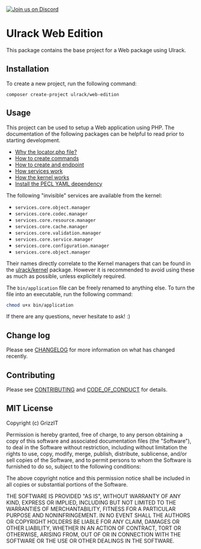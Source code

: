 [![Join us on Discord](https://img.shields.io/discord/753858953452191916.svg?label=Join+us&logo=discord&logoColor=ffffff&color=7389D8&labelColor=6A7EC2)](https://discord.gg/wdZkMY)

# Ulrack Web Edition

This package contains the base project for a Web package using Ulrack.

## Installation

To create a new project, run the following command:

```
composer create-project ulrack/web-edition
```

## Usage

This project can be used to setup a Web application using PHP.
The documentation of the following packages can be helpful to read prior to
starting development.
- [Why the locator.php file?](https://github.com/grizz-it/configuration/blob/master/docs/usage/adding-a-locator.md)
- [How to create commands](https://github.com/ulrack/cli-application/blob/master/docs/usage/create-a-command.md)
- [How to create and endpoint](https://github.com/ulrack/web-application/blob/master/docs/usage/create-an-endpoint.md)
- [How services work](https://github.com/ulrack/services#usage)
- [How the kernel works](https://github.com/ulrack/kernel/blob/master/docs/index.md)
- [Install the PECL YAML dependency](https://github.com/grizz-it/codec/blob/master/docs/usage/index.md)

The following "invisible" services are available from the kernel:
- `services.core.object.manager`
- `services.core.codec.manager`
- `services.core.resource.manager`
- `services.core.cache.manager`
- `services.core.validation.manager`
- `services.core.service.manager`
- `services.core.configuration.manager`
- `services.core.object.manager`

Their names directly correlate to the Kernel managers that can be found in the
[ulrack/kernel](https://github.com/ulrack/kernel/tree/master/src/Component/Kernel/Manager)
package. However it is recommended to avoid using these as much as possible,
unless explicitely required.

The `bin/application` file can be freely renamed to anything else.
To turn the file into an executable, run the following command:
```bash
chmod u+x bin/application
```

If there are any questions, never hesitate to ask! :)

## Change log

Please see [CHANGELOG](CHANGELOG.md) for more information on what has changed recently.

## Contributing

Please see [CONTRIBUTING](CONTRIBUTING.md) and [CODE_OF_CONDUCT](CODE_OF_CONDUCT.md) for details.

## MIT License

Copyright (c) GrizzIT

Permission is hereby granted, free of charge, to any person obtaining a copy
of this software and associated documentation files (the "Software"), to deal
in the Software without restriction, including without limitation the rights
to use, copy, modify, merge, publish, distribute, sublicense, and/or sell
copies of the Software, and to permit persons to whom the Software is
furnished to do so, subject to the following conditions:

The above copyright notice and this permission notice shall be included in all
copies or substantial portions of the Software.

THE SOFTWARE IS PROVIDED "AS IS", WITHOUT WARRANTY OF ANY KIND, EXPRESS OR
IMPLIED, INCLUDING BUT NOT LIMITED TO THE WARRANTIES OF MERCHANTABILITY,
FITNESS FOR A PARTICULAR PURPOSE AND NONINFRINGEMENT. IN NO EVENT SHALL THE
AUTHORS OR COPYRIGHT HOLDERS BE LIABLE FOR ANY CLAIM, DAMAGES OR OTHER
LIABILITY, WHETHER IN AN ACTION OF CONTRACT, TORT OR OTHERWISE, ARISING FROM,
OUT OF OR IN CONNECTION WITH THE SOFTWARE OR THE USE OR OTHER DEALINGS IN THE
SOFTWARE.
